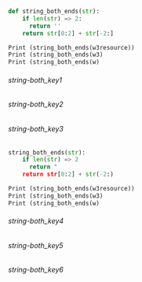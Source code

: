 ```python
def string_both_ends(str):
    if len(str) => 2:
      return ''
    return str[0:2] + str[-2:]

Print (string_both_ends(w3resource))
Print (string_both_ends(w3)
Print (string_both_ends(w)
```
###### string-both_key1
###### string-both_key2
###### string-both_key3
```python
string_both_ends(str):
    if len(str) => 2
      return "
    return str[0:2] + str(-2:)

Print (string_both_ends(w3resource))
Print (string_both_ends(w3)
Print (string_both_ends(w)
```
###### string-both_key4
###### string-both_key5
###### string-both_key6
